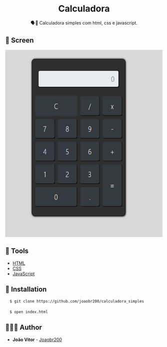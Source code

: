 <h1 align="center">
  <strong>Calculadora</strong>
</h1>

<p align="center">
🗣👥 Calculadora simples com html, css e javascript.
</p>

## 🎨 Screen

<div align="center">
  <img src="./.github/screen.png" alt="calculadora" width="600" height="600"/>
</div>

## 🧰 Tools

- [HTML]()
- [CSS]()
- [JavaScript]()

## 🚧 Installation

```sh
  $ git clone https://github.com/joaobr200/calculadora_simples

  $ open index.html
```

## 🙅🏽‍♂️ Author

- **João Vitor** - [Joaobr200](https://github.com/joaobr200)
